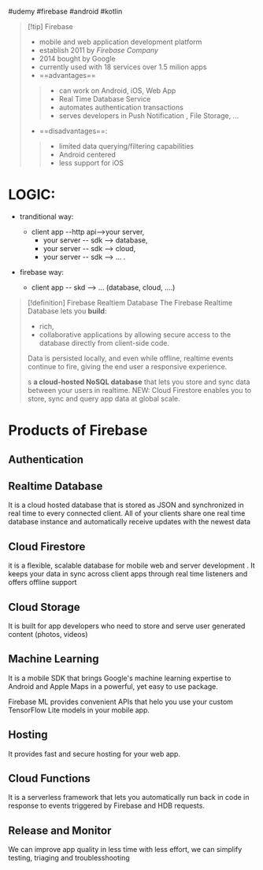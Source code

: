 #udemy #firebase #android #kotlin 

>[!tip] Firebase
>- mobile and web application development platform
>- establish 2011 by *Firebase Company*
>- 2014 bought by Google
>- currently used with 18 services over 1.5 milion  apps
>- ==advantages== 
>> - can work on Android, iOS, Web App
>> - Real Time Database Service
>> - automates  authentication transactions
>> - serves developers in Push Notification , File Storage, ...
>- ==disadvantages==:
>>- limited data querying/filtering capabilities
>>- Android centered
>>- less support for iOS


# LOGIC:
- tranditional way:
	- client app --http api-->your server,
		- your server -- sdk --> database,
		- your server -- sdk --> cloud,
		- your server -- sdk --> ... .

- firebase way:
	- client app -- skd --> ... (database, cloud, ....)


>[!definition] Firebase Realtiem Database
>The Firebase Realtime Database lets you **build**:
>- rich, 
>- collaborative 
>applications by allowing secure access to the database directly from client-side code. 
>
>Data is persisted locally, and even while offline, realtime events continue to fire, giving the end user a responsive experience.
>
>s **a cloud-hosted NoSQL database** that lets you store and sync data between your users in realtime. NEW: Cloud Firestore enables you to store, sync and query app data at global scale.


# Products of Firebase
## Authentication

## Realtime Database
It is a cloud hosted database that is stored as JSON and synchronized in real time to every connected client.
All of your clients share one real time database instance and automatically receive updates with the newest data


## Cloud Firestore
it is a flexible, scalable database for mobile  web and server development .
It keeps your data in sync across client apps through real time listeners and offers offline support 


## Cloud Storage
It is built for app developers who need to store and serve user generated content (photos, videos)

## Machine Learning
It is a mobile SDK that brings Google's machine learning expertise to Android  and Apple Maps in a powerful, yet easy to use package.

Firebase ML provides convenient APIs that helo you use your custom TensorFlow Lite models in   your mobile app. 

## Hosting
It provides fast and secure hosting for your web app.

## Cloud Functions
It is a serverless framework that lets you automatically run back in code in response to events triggered by Firebase and HDB requests.

## Release and Monitor
We can improve app quality in less time with less effort, we can simplify testing, triaging and troublesshooting







